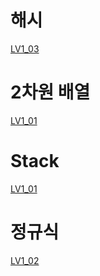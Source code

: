 # 해시

[LV1_03](.LV1_03)





# 2차원 배열

[LV1_01](.LV1_01)



# Stack

[LV1_01](.LV1_01)





# 정규식

[LV1_02](.LV1_02)